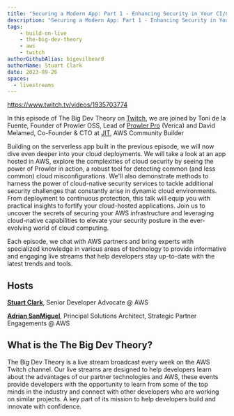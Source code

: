```yaml
---
title: "Securing a Modern App: Part 1 - Enhancing Security in Your CI/CD Pipeline | The Big Dev Theory | S3 | Ep.8 Show Notes"
description: "Securing a Modern App: Part 1 - Enhancing Security in Your CI/CD Pipeline"
tags:
    - build-on-live
    - the-big-dev-theory
    - aws
    - twitch
authorGithubAlias: bigevilbeard
authorName: Stuart Clark
date: 2023-09-26
spaces:
  - livestreams
---
```


https://www.twitch.tv/videos/1935703774

In this episode of The Big Dev Theory on [Twitch](https://www.twitch.tv/videos/1935703774), we are joined by Toni de la Fuente, Founder of Prowler OSS, Lead of [Prowler Pro](https://prowler.pro/) (Verica) and David Melamed, Co-Founder & CTO at [JIT](https://www.jit.io/), AWS Community Builder

Building on the serverless app built in the previous episode, we will now dive even deeper into your cloud deployments. We will take a look at an app hosted in AWS, explore the complexities of cloud security by seeing the power of Prowler in action, a robust tool for detecting common (and less common) cloud misconfigurations. We'll also demonstrate methods to harness the power of cloud-native security services to tackle additional security challenges that constantly arise in dynamic cloud environments. From deployment to continuous protection, this talk will equip you with practical insights to fortify your cloud-hosted applications. Join us to uncover the secrets of securing your AWS infrastructure and leveraging cloud-native capabilities to elevate your security posture in the ever-evolving world of cloud computing.


Each episode, we chat with AWS partners and bring experts with specialized knowledge in various areas of technology to provide informative and engaging live streams that help developers stay up-to-date with the latest trends and tools.

## Hosts

[**Stuart Clark**](https://twitter.com/bigevilbeard), Senior Developer Advocate @ AWS

[**Adrian SanMiguel**](https://twitter.com/ar_sanmiguel), Principal Solutions Architect, Strategic Partner Engagements @ AWS

## What is the The Big Dev Theory?

The Big Dev Theory is a live stream broadcast every week on the AWS Twitch channel. Our live streams are designed to help developers learn about the advantages of our partner technologies and AWS, these events provide developers with the opportunity to learn from some of the top minds in the industry and connect with other developers who are working on similar projects. A key part of its mission to help developers build and innovate with confidence.